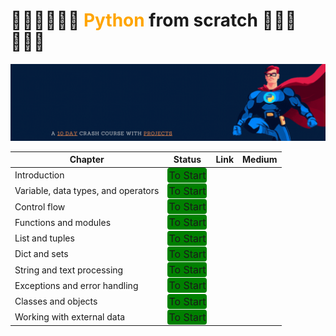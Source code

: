 # 👩🏻‍💻👩🏻‍💻 <span style="color:orange;font-weight:bold;font-size:50">Python</span> from scratch 🧑🏻‍💻🧑🏻‍💻

<img src="./assets/python_fundamental.gif"/>

| Chapter | Status | Link | Medium
|-----|-----|-----|-----|
| Introduction | <span style="background-color:green;border-radius:4px;padding:2px;font-size:16px">To Start</span> |
| Variable, data types, and operators | <span style="background-color:green;border-radius:4px;padding:2px;font-size:16px">To Start</span> |
| Control flow | <span style="background-color:green;border-radius:4px;padding:2px;font-size:16px">To Start</span>
| Functions and modules | <span style="background-color:green;border-radius:4px;padding:2px;font-size:16px">To Start</span> |
| List and tuples | <span style="background-color:green;border-radius:4px;padding:2px;font-size:16px">To Start</span> |
| Dict and sets | <span style="background-color:green;border-radius:4px;padding:2px;font-size:16px">To Start</span> |
| String and text processing | <span style="background-color:green;border-radius:4px;padding:2px;font-size:16px">To Start</span> |
| Exceptions and error handling | <span style="background-color:green;border-radius:4px;padding:2px;font-size:16px">To Start</span> |
| Classes and objects | <span style="background-color:green;border-radius:4px;padding:2px;font-size:16px">To Start</span> |
| Working with external data | <span style="background-color:green;border-radius:4px;padding:2px;font-size:16px">To Start</span> |
